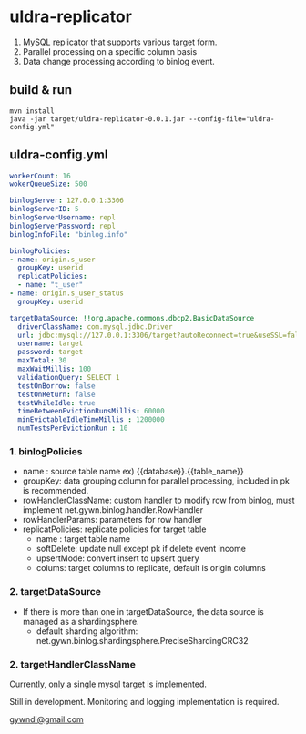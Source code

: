 # uldra-replicator

1. MySQL replicator that supports various target form.
2. Parallel processing on a specific column basis
3. Data change processing according to binlog event.

## build & run

    mvn install
    java -jar target/uldra-replicator-0.0.1.jar --config-file="uldra-config.yml"

## uldra-config.yml
```yaml
workerCount: 16
wokerQueueSize: 500

binlogServer: 127.0.0.1:3306
binlogServerID: 5
binlogServerUsername: repl
binlogServerPassword: repl
binlogInfoFile: "binlog.info"

binlogPolicies:
- name: origin.s_user
  groupKey: userid
  replicatPolicies:
  - name: "t_user"
- name: origin.s_user_status
  groupKey: userid

targetDataSource: !!org.apache.commons.dbcp2.BasicDataSource
  driverClassName: com.mysql.jdbc.Driver
  url: jdbc:mysql://127.0.0.1:3306/target?autoReconnect=true&useSSL=false&sessionVariables=SQL_MODE='NO_AUTO_VALUE_ON_ZERO'
  username: target
  password: target
  maxTotal: 30
  maxWaitMillis: 100
  validationQuery: SELECT 1
  testOnBorrow: false
  testOnReturn: false
  testWhileIdle: true
  timeBetweenEvictionRunsMillis: 60000
  minEvictableIdleTimeMillis : 1200000
  numTestsPerEvictionRun : 10
```



### 1. binlogPolicies

- name : source table name ex) {{database}}.{{table_name}}
- groupKey: data grouping column for parallel processing, included in pk is recommended.
- rowHandlerClassName: custom handler to modify row from binlog, must implement net.gywn.binlog.handler.RowHandler
- rowHandlerParams: parameters for row handler
- replicatPolicies: replicate policies for target table
    - name : target table name
    - softDelete: update null except pk if delete event income
    - upsertMode: convert insert to upsert query 
    - colums:  target columns to replicate, default is origin columns
    
    
### 2. targetDataSource
- If there is more than one in targetDataSource, the data source is managed as a shardingsphere.
    -  default sharding algorithm: net.gywn.binlog.shardingsphere.PreciseShardingCRC32

### 2. targetHandlerClassName
Currently, only a single mysql target is implemented.


Still in development. Monitoring and logging implementation is required.

gywndi@gmail.com
